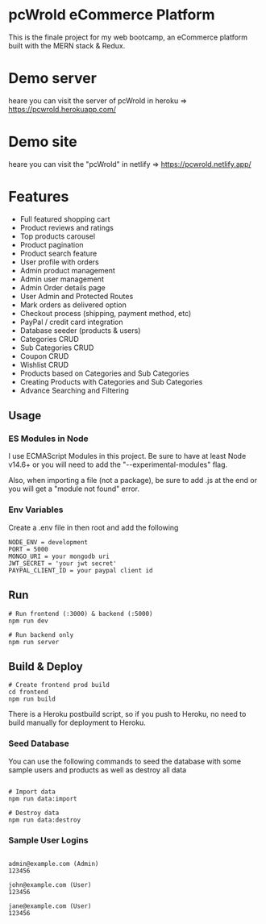 # pcWrold eCommerce Platform

 This is the finale project for my web bootcamp,
 an eCommerce platform built with the MERN stack & Redux.
 
# Demo server
 heare you can visit the server of pcWrold in heroku => https://pcwrold.herokuapp.com/
 
# Demo site
 heare you can visit the "pcWrold" in netlify => https://pcwrold.netlify.app/

# Features
* Full featured shopping cart
* Product reviews and ratings
* Top products carousel
* Product pagination
* Product search feature
* User profile with orders
* Admin product management
* Admin user management
* Admin Order details page
* User Admin and Protected Routes
* Mark orders as delivered option
* Checkout process (shipping, payment method, etc)
* PayPal / credit card integration
* Database seeder (products & users)
* Categories CRUD
* Sub Categories CRUD
* Coupon CRUD
* Wishlist CRUD
* Products based on Categories and Sub Categories
* Creating Products with Categories and Sub Categories
* Advance Searching and Filtering


## Usage

### ES Modules in Node

I use ECMAScript Modules in this project. Be sure to have at least Node v14.6+ or you will need to add the "--experimental-modules" flag.

Also, when importing a file (not a package), be sure to add .js at the end or you will get a "module not found" error.

### Env Variables

Create a .env file in then root and add the following

```
NODE_ENV = development
PORT = 5000
MONGO_URI = your mongodb uri
JWT_SECRET = 'your jwt secret'
PAYPAL_CLIENT_ID = your paypal client id

```
## Run

```
# Run frontend (:3000) & backend (:5000)
npm run dev

# Run backend only
npm run server

```

## Build & Deploy

```
# Create frontend prod build
cd frontend
npm run build

```
There is a Heroku postbuild script, so if you push to Heroku, no need to build manually for deployment to Heroku.

### Seed Database

You can use the following commands to seed the database with some sample users and products as well as destroy all data


```

# Import data
npm run data:import

# Destroy data
npm run data:destroy

```

### Sample User Logins


```

admin@example.com (Admin)
123456

john@example.com (User)
123456

jane@example.com (User)
123456

```






